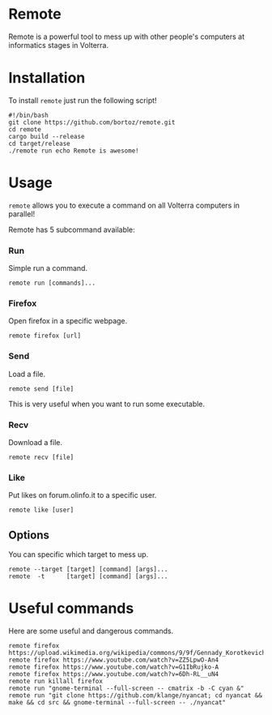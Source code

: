 # Remote

Remote is a powerful tool to mess up with other people's computers at informatics stages in Volterra.

# Installation

To install `remote` just run the following script!

```
#!/bin/bash
git clone https://github.com/bortoz/remote.git
cd remote
cargo build --release
cd target/release
./remote run echo Remote is awesome!
```

# Usage

`remote` allows you to execute a command on all Volterra computers in parallel!

Remote has 5 subcommand available:

### Run

Simple run a command.
```
remote run [commands]...
```

### Firefox

Open firefox in a specific webpage.
```
remote firefox [url]
```

### Send

Load a file.
```
remote send [file]
```
This is very useful when you want to run some executable.

### Recv

Download a file.
```
remote recv [file]
```

### Like

Put likes on forum.olinfo.it to a specific user.
```
remote like [user]
```

## Options

You can specific which target to mess up.
```
remote --target [target] [command] [args]...
remote  -t      [target] [command] [args]...
```

# Useful commands

Here are some useful and dangerous commands.
```
remote firefox https://upload.wikimedia.org/wikipedia/commons/9/9f/Gennady_Korotkevich.jpg
remote firefox https://www.youtube.com/watch?v=ZZ5LpwO-An4
remote firefox https://www.youtube.com/watch?v=G1IbRujko-A
remote firefox https://www.youtube.com/watch?v=6Dh-RL__uN4
remote run killall firefox
remote run "gnome-terminal --full-screen -- cmatrix -b -C cyan &"
remote run "git clone https://github.com/klange/nyancat; cd nyancat && make && cd src && gnome-terminal --full-screen -- ./nyancat"
```
